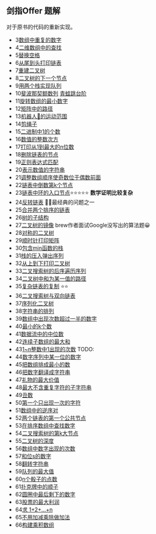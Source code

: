 ## 剑指Offer 题解

对于原书的代码的重新实现。


- 3[数组中重复的数字](./duplicate.cpp)
- 4[二维数组中的查找](Find.cpp)
- 5[替换空格](./ReplaceSpace.cpp)
- 6[从尾到头打印链表](./printListFromTailToHead.cpp)
- 7[重建二叉树](Construct.cpp)
- 8[二叉树的下一个节点](GetNext.cpp)
- 9[用两个栈实现队列](./QueueWithTwoStacks.cpp)
- 10[斐波那契额数列](./Fibonacci.cpp) [青蛙跳台阶](./jumpFloor.cpp)
- 11[旋转数组的最小数字](Min.cpp)
- 12[矩阵中的路径](hasPath.cpp)
- 13[机器人🤖的运动范围](movingCount.cpp)
- 14[剪绳子](./maxProductAfterCutting.cpp)
- 15[二进制中1的个数](./numberOf1.cpp) 
- 16[数值的整数次方](./Power.cpp)
- 17[打印从1到最大的n位数](Print1ToMaxOfNDigits.cpp)
- 18[删除链表的节点](./DeleteNode.cpp)
- 19[正则表达式匹配](match.cpp)
- 20[表示数值的字符串](isNumeric.cpp)
- 21[调整数组顺序使奇数位于偶数前面](./ReorderOddEven.cpp)
- 22[链表中倒数第k个节点](FindKthToTail.cpp)
- 23[链表中环的入口节点](EntryNodeInListLoop.cpp)⭐⭐⭐⭐⭐ **数学证明比较复杂**
- 24[反转链表](ReverseList.cpp) 🔪🔪最经典的问题之一
- 25[合并两个排序的链表](MergeSortedList.cpp)
- 26[树的子结构]()
- 27[二叉树的镜像](./MirrorOfBinaryTree.cpp) brew作者面试Google没写出的算法题😀
- 28[对称的二叉树](./isSymmetrical.cpp)
- 29[顺时针打印矩阵]()
- 30[包含min函数的栈](./MinStack.cpp)
- 31[栈的压入弹出序列]()
- 32[从上到下打印二叉树](PrintFromTopToBottom.cpp)
- 33[二叉搜索树的后序遍历序列](VerifySquenceOfBST.cpp)
- 34[二叉树中和为某一值的路径](FindPath.cpp)
- 35[复杂链表的复制]() ⭐⭐
- 36[二叉搜索树与双向链表]()
- 37[序列化二叉树]()
- 38[字符串的排列](Permutation.cpp)
- 39[数组中出现次数超过一半的数字](MoreThanHalfNum.cpp)
- 40[最小的k个数](GetLeastNumbers.cpp)
- 41[数据流中的中位数](GetMedian.cpp)
- 42[连续子数组的最大和](FindGreatestSumOfSubArray.cpp)
- 43[1~n整数中1出现的次数](NumberOf1Between1AndN.cpp) TODO:
- 44[数字序列中某一位的数字]()
- 45[把数组排成最小的数]()
- 46[把数字翻译成字符串]()
- 47[礼物的最大价值](getMaxValue.cpp)
- 48[最大不含重复字符的子字符串](longestSubstringWithoutDuplication.cpp)
- 49[丑数](GetUglyNumber.cpp)
- 50[第一个只出现一次的字符](FirstNotRepeatingChar.cpp)
- 51[数组中的逆序对]()
- 52[两个链表的第一个公共节点](FindFirstCommonNode.cpp)
- 53[在排序数组中查找数字]()
- 54[二叉搜索树的第k大节点](KthNode.cpp)
- 55[二叉树的深度](TreeDepth.cpp)
- 56[数组中数字出现的次数]()
- 57[和位s的数字](FindNumbersWithSum.cpp)
- 58[翻转字符串](ReverseSentence.cpp)
- 59[队列的最大值]()
- 60[n个骰子的点数]()
- 61[扑克牌中的顺子]()
- 62[圆圈中最后剩下的数字]()
- 63[股票的最大利润]()
- 64[求 1+2+...+n](Sum.cpp)
- 65[不用加减乘除做加法](Add.cpp)
- 66[构建乘积数组]()
